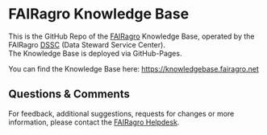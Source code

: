 # FAIRagro Knowledge Base

This is the GitHub Repo of the [FAIRagro](https://fairagro.net/en) Knowledge Base, operated by the FAIRagro [DSSC](https://fairagro.net/en/helpdesk) (Data Steward Service Center).  
The Knowledge Base is deployed via GitHub-Pages.

You can find the Knowledge Base here: https://knowledgebase.fairagro.net


## Questions & Comments
For feedback, additional suggestions, requests for changes or more information, please contact the [FAIRagro Helpdesk](https://fairagro.net/en/helpdesk/#helpdesk-form).


